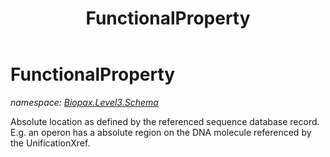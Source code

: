 ﻿---
title: FunctionalProperty
---

# FunctionalProperty
_namespace: [Biopax.Level3.Schema](N-Biopax.Level3.Schema.html)_

Absolute location as defined by the referenced sequence database record. E.g. an operon 
 has a absolute region on the DNA molecule referenced by the UnificationXref.




